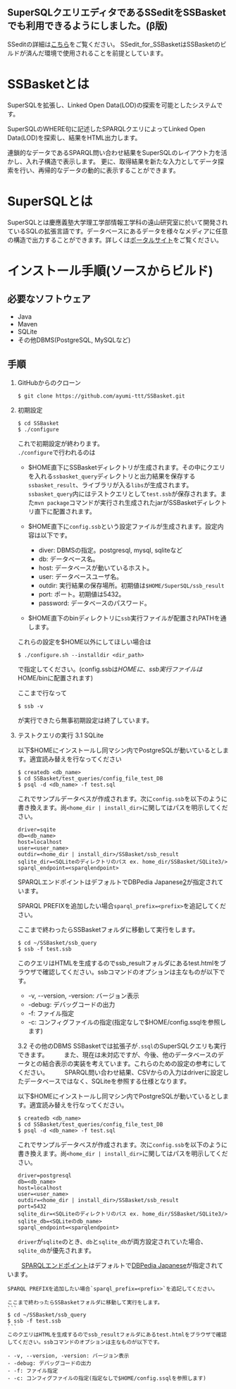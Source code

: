 ## SuperSQLクエリエディタであるSSeditをSSBasketでも利用できるようにしました。(β版)
SSeditの詳細は[こちら][4]をご覧ください。
SSedit_for_SSBasketはSSBasketのビルドが済んだ環境で使用されることを前提としています。



# SSBasketとは
SuperSQLを拡張し、Linked Open Data(LOD)の探索を可能としたシステムです。

SuperSQLのWHERE句に記述したSPARQLクエリによってLinked Open Data(LOD)を探索し、結果をHTML出力します。

連鎖的なデータであるSPARQL問い合わせ結果をSuperSQLのレイアウト力を活かし、入れ子構造で表示します。
更に、取得結果を新たな入力としてデータ探索を行い、再帰的なデータの動的に表示することができます。


# SuperSQLとは

SuperSQLとは慶應義塾大学理工学部情報工学科の遠山研究室に於いて開発されているSQLの拡張言語です。データベースにあるデータを様々なメディアに任意の構造で出力することができます。詳しくは[ポータルサイト][1]をご覧ください。

# インストール手順(ソースからビルド)

## 必要なソフトウェア
- Java
- Maven
- SQLite
- その他DBMS(PostgreSQL, MySQLなど)

## 手順
1. GitHubからのクローン

    `$ git clone https://github.com/ayumi-ttt/SSBasket.git`


2. 初期設定

    ```
    $ cd SSBasket
    $ ./configure
    ```
    これで初期設定が終わります。\
    `./configure`で行われるのは
    - $HOME直下にSSBasketディレクトリが生成されます。その中にクエリを入れる`ssbasket_query`ディレクトリと出力結果を保存する`ssbasket_result`、ライブラリが入る`libs`が生成されます。`ssbasket_query`内にはテストクエリとして`test.ssb`が保存されます。また`mvn package`コマンドが実行され生成されたjarがSSBasketディレクトリ直下に配置されます。
    - $HOME直下に`config.ssb`という設定ファイルが生成されます。設定内容は以下です。
        
        - diver: DBMSの指定。postgresql, mysql, sqliteなど 
        - db: データベース名。
        - host: データベースが動いているホスト。
        - user: データベースユーザ名。
        - outdir: 実行結果の保存場所。初期値は`$HOME/SuperSQL/ssb_result`
        - port: ポート。初期値は5432。
        - password: データベースのパスワード。

    - $HOME直下のbinディレクトリに`ssb`実行ファイルが配置されPATHを通します。

    これらの設定を$HOME以外にしてほしい場合は
    
    `$ ./configure.sh --installdir <dir_path>`
    
    で指定してください。(config.ssbは$HOMEに、ssb実行ファイルは$HOME/binに配置されます)

    ここまで行なって
    
    `$ ssb -v`

    が実行できたら無事初期設定は終了しています。

3. テストクエリの実行
   3.1 SQLite 

    以下$HOMEにインストールし同マシン内でPostgreSQLが動いているとします。適宜読み替えを行なってください
    ```
    $ createdb <db_name>
    $ cd SSBasket/test_queries/config_file_test_DB
    $ psql -d <db_name> -f test.sql
    ```

    これでサンプルデータベスが作成されます。次に`config.ssb`を以下のように書き換えます。尚`<home_dir | install_dir>`に関してはパスを明示してください。
    ```
    driver=sqite
    db=<db_name>
    host=localhost
    user=<user_name>
    outdir=<home_dir | install_dir>/SSBasket/ssb_result
    sqlite_dir=<SQLiteのディレクトリのパス ex. home_dir/SSBasket/SQLite3/>
    sparql_endpoint=<sparqlendpoint>
    ```
    SPARQLエンドポイントはデフォルトでDBPedia Japanese[2][3]が指定されています。

    SPARQL PREFIXを追加したい場合`sparql_prefix=<prefix>`を追記してください。

    ここまで終わったらSSBasketフォルダに移動して実行をします。
    ```
    $ cd ~/SSBasket/ssb_query
    $ ssb -f test.ssb
    ```
    このクエリはHTMLを生成するのでssb_resultフォルダにあるtest.htmlをブラウザで確認してください。ssbコマンドのオプションは主なものが以下です。

    - -v, --version, -version: バージョン表示
    - -debug: デバッグコードの出力
    - -f: ファイル指定
    - -c: コンフィグファイルの指定(指定なしで$HOME/config.ssqlを参照します)
    
   3.2 その他のDBMS
    SSBasketでは拡張子が`.ssql`のSuperSQLクエリも実行できます。
　　 また、現在は未対応ですが、今後、他のデータベースのデータとの結合表示の実装を考えています。これらのための設定の参考にしてください。
　　 SPARQL問い合わせ結果、CSVからの入力はdriverに設定したデータベースではなく、SQLiteを参照する仕様となります。

    以下$HOMEにインストールし同マシン内でPostgreSQLが動いているとします。適宜読み替えを行なってください。
    ```
    $ createdb <db_name>
    $ cd SSBasket/test_queries/config_file_test_DB
    $ psql -d <db_name> -f test.sql
    ```

    これでサンプルデータベスが作成されます。次に`config.ssb`を以下のように書き換えます。尚`<home_dir | install_dir>`に関してはパスを明示してください。
    ```
    driver=postgresql
    db=<db_name>
    host=localhost
    user=<user_name>
    outdir=<home_dir | install_dir>/SSBasket/ssb_result
    port=5432
    sqlite_dir=<SQLiteのディレクトリのパス ex. home_dir/SSBasket/SQLite3/>
    sqlite_db=<SQLiteのdb_name>
    sparql_endpoint=<sparqlendpoint>
    ```
    `driver`が`sqlite`のとき、`db`と`sqlite_db`が両方設定されていた場合、`sqlite_db`が優先されます。

　　 [SPARQLエンドポイント][3]はデフォルトで[DBPedia Japanese][2]が指定されています。

    SPARQL PREFIXを追加したい場合`sparql_prefix=<prefix>`を追記してください。

    ここまで終わったらSSBasketフォルダに移動して実行をします。
    ```
    $ cd ~/SSBasket/ssb_query
    $ ssb -f test.ssb
    ```
    このクエリはHTMLを生成するのでssb_resultフォルダにあるtest.htmlをブラウザで確認してください。ssbコマンドのオプションは主なものが以下です。

    - -v, --version, -version: バージョン表示
    - -debug: デバッグコードの出力
    - -f: ファイル指定
    - -c: コンフィグファイルの指定(指定なしで$HOME/config.ssqlを参照します)



[1]:http://ssql.db.ics.keio.ac.jp/
[2]:https://ja.dbpedia.org
[3]:http://ja.dbpedia.org/sparql
[4]:https://github.com/ToyamaLab/SSedit
